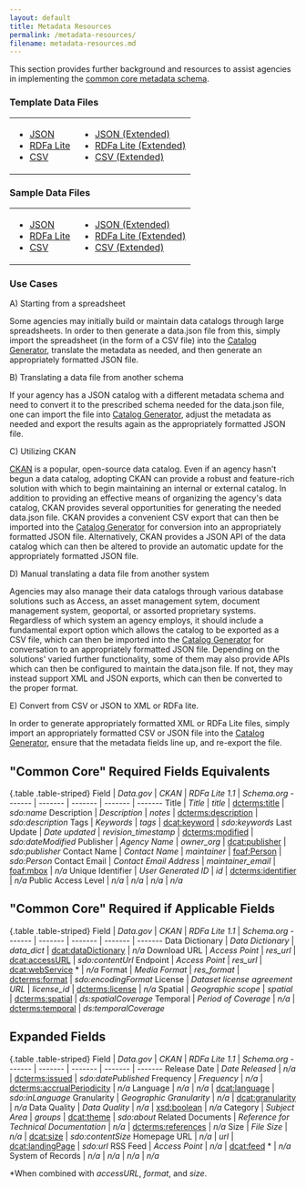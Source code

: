 ```yaml
---
layout: default
title: Metadata Resources
permalink: /metadata-resources/
filename: metadata-resources.md
---
```


This section provides further background and resources to assist agencies in implementing the [common core metadata schema](schema/).  

### Template Data Files

<table width="60%">
<b><tr><td><ul>
<li><a href="https://raw.github.com/GSA-OCSIT/project-open-data.github.com/examples/catalog-template.json">JSON</a></li>
<li><a href="https://raw.github.com/GSA-OCSIT/project-open-data.github.com/examples/catalog-template.html">RDFa Lite</a></li>
<li><a href="https://raw.github.com/GSA-OCSIT/project-open-data.github.com/examples/catalog-template.csv">CSV</a></li>
</ul></td>
<td><ul>
<li><a href="https://raw.github.com/GSA-OCSIT/project-open-data.github.com/examples/catalog-template-extended.json">JSON (Extended)</a></li>
<li><a href="https://raw.github.com/GSA-OCSIT/project-open-data.github.com/examples/catalog-template-extended.html">RDFa Lite (Extended)</a></li>
<li><a href="https://raw.github.com/GSA-OCSIT/project-open-data.github.com/examples/catalog-template-extended.csv">CSV (Extended)</a></li>
</ul></td></tr></b>
</table>

### Sample Data Files

<table width="60%">
<b><tr><td><ul>
<li><a href="https://raw.github.com/GSA-OCSIT/project-open-data.github.com/examples/catalog-sample.json">JSON</a></li>
<li><a href="https://raw.github.com/GSA-OCSIT/project-open-data.github.com/examples/catalog-sample.html">RDFa Lite</a></li>
<li><a href="https://raw.github.com/GSA-OCSIT/project-open-data.github.com/examples/catalog-sample.csv">CSV</a></li>
</ul></td>
<td><ul>
<li><a href="https://raw.github.com/GSA-OCSIT/project-open-data.github.com/examples/catalog-sample-extended.json">JSON (Extended)</a></li>
<li><a href="https://raw.github.com/GSA-OCSIT/project-open-data.github.com/examples/catalog-sample-extended.html">RDFa Lite (Extended)</a></li>
<li><a href="https://raw.github.com/GSA-OCSIT/project-open-data.github.com/examples/catalog-sample-extended.csv">CSV (Extended)</a></li>
</ul></td></tr></b>
</table>


### Use Cases  
  
A) Starting from a spreadsheet

Some agencies may initially build or maintain data catalogs through large spreadsheets.  In order to then generate a data.json file from this, simply import the spreadsheet (in the form of a CSV file) into the [Catalog Generator](http://project-open-data.github.com/catalog-generator/), translate the metadata as needed, and then generate an appropriately formatted JSON file.

B) Translating a data file from another schema

If your agency has a JSON catalog with a different metadata schema and need to convert it to the prescribed schema needed for the data.json file, one can import the file into [Catalog Generator](http://project-open-data.github.com/catalog-generator/), adjust the metadata as needed and export the results again as the appropriately formatted JSON file.

C) Utilizing CKAN 

[CKAN](http://www.CKAN.org) is a popular, open-source data catalog.  Even if an agency hasn't begun a data catalog, adopting CKAN can provide a robust and feature-rich solution with which to begin maintaining an internal or external catalog.  In addition to providing an effective means of organizing the agency's data catalog, CKAN provides several opportunities for generating the needed data.json file.  CKAN provides a convenient CSV export that can then be imported into the [Catalog Generator](http://project-open-data.github.com/catalog-generator/) for conversion into an appropriately formatted JSON file.  Alternatively, CKAN provides a JSON API of the data catalog which can then be altered to provide an automatic update for the appropriately formatted JSON file.  

D) Manual translating a data file from another system

Agencies may also manage their data catalogs through various database solutions such as Access, an asset management sytem, document management system, geoportal, or assorted proprietary systems.  Regardless of which system an agency employs, it should include a fundamental export option which allows the catalog to be exported as a CSV file, which can then be imported into the [Catalog Generator](http://project-open-data.github.com/catalog-generator/) for conversation to an appropriately formatted JSON file.  Depending on the solutions' varied further functionality, some of them may also provide APIs which can then be configured to maintain the data.json file.  If not, they may instead support XML and JSON exports, which can then be converted to the proper format.

E) Convert from CSV or JSON to XML or RDFa lite.  

In order to generate appropriately formatted XML or RDFa Lite files, simply import an appropriately formatted CSV or JSON file into the [Catalog Generator](http://project-open-data.github.com/catalog-generator/), ensure that the metadata fields line up, and re-export the file.



"Common Core" Required Fields Equivalents
-----------------------------

{.table .table-striped}
Field               | *Data.gov*   | *CKAN* | *RDFa Lite 1.1*  | *Schema.org*
-------             | -------                 | -------           | ------- | ------- 
Title               | *Title*                 | *title*           | [dcterms:title](http://www.w3.org/TR/vocab-dcat/#property--title-1)    | *sdo:name*
Description         | *Description*           | *notes*                | [dcterms:description](http://www.w3.org/TR/vocab-dcat/#property--description-1) | *sdo:description*
Tags                | *Keywords*              | *tags*                | [dcat:keyword](http://www.w3.org/TR/vocab-dcat/#property--keyword-tag)    | *sdo:keywords*
Last Update         | *Date updated*          | *revision_timestamp*                | [dcterms:modified](http://www.w3.org/TR/vocab-dcat/#property--update-modification-date-1) | *sdo:dateModified* 
Publisher           | *Agency Name*           | *owner_org*                | [dcat:publisher](http://www.w3.org/TR/vocab-dcat/#property--publisher-1) | *sdo:publisher*
Contact Name        | *Contact Name*          | *maintainer*                | [foaf:Person](http://www.w3.org/TR/vocab-dcat/#class--organization-person) | *sdo:Person*
Contact Email       | *Contact Email Address* | *maintainer_email*                | [foaf:mbox](http://xmlns.com/foaf/spec/#term_mbox) | *n/a*
Unique Identifier   | *User Generated ID*     | *id*                | [dcterms:identifier](http://www.w3.org/TR/vocab-dcat/#property--identifier) | *n/a*
Public Access Level | *n/a*                   | *n/a*             | *n/a* | *n/a*

"Common Core" Required if Applicable Fields
-------------------------------------------

{.table .table-striped}
Field               | *Data.gov*   | *CKAN* | *RDFa Lite 1.1* | *Schema.org*
-------             | -------                 | -------           | -------  | ------- 
Data Dictionary     | *Data Dictionary*       | *data_dict*                | [dcat:dataDictionary](http://www.w3.org/TR/vocab-dcat/#property--data-dictionary) | *n/a*
Download URL        | *Access Point*          | *res_url*                | [dcat:accessURL](http://www.w3.org/TR/vocab-dcat/#property--access-download) | *sdo:contentUrl*
Endpoint            | *Access Point*          | *res_url*                | [dcat:webService](http://www.w3.org/TR/vocab-dcat/#class--webservice) \*  | *n/a*
Format              | *Media Format*          | *res_format*                | [dcterms:format](http://www.w3.org/TR/vocab-dcat/#property--format)      | *sdo:encodingFormat*
License             | *Dataset license agreement URL* | *license_id*        | [dcterms:license](http://www.w3.org/TR/vocab-dcat/#property--license-1) | *n/a*
Spatial             | *Geographic scope*      | *spatial*                | [dcterms:spatial](http://www.w3.org/TR/vocab-dcat/#property--spatial-geographical-coverage) | *ds:spatialCoverage*
Temporal            | *Period of Coverage*    | *n/a*                | [dcterms:temporal](http://www.w3.org/TR/vocab-dcat/#property--temporal-coverage) | *ds:temporalCoverage*

Expanded Fields
---------------

{.table .table-striped}
Field               | *Data.gov*   | *CKAN* | *RDFa Lite 1.1* | *Schema.org*
-------             | -------                 | -------           | -------  | ------- 
Release Date        | *Date Released*         | *n/a*                | [dcterms:issued](http://www.w3.org/TR/vocab-dcat/#property--release-date) | *sdo:datePublished*
Frequency           | *Frequency*             | *n/a*                | [dcterms:accrualPeriodicity](http://www.w3.org/TR/vocab-dcat/#property--frequency)    | *n/a*
Language            | *n/a*                   | *n/a*                | [dcat:language](http://www.w3.org/TR/vocab-dcat/#property--language-1)     | *sdo:inLanguage*
Granularity         | *Geographic Granularity* | *n/a*                | [dcat:granularity](http://www.w3.org/TR/vocab-dcat/#property--granularity) | *n/a*
Data Quality        | *Data Quality*          | *n/a*                | [xsd:boolean](http://www.w3.org/TR/xmlschema-2/#boolean)  | *n/a*
Category            | *Subject Area*          | *groups*                | [dcat:theme](http://www.w3.org/TR/vocab-dcat/#property--theme-category)   | *sdo:about*
Related Documents   | *Reference for Technical Documentation* | *n/a*                | [dcterms:references](http://www.w3.org/TR/vocab-dcat/#property--related-documents) | *n/a*
Size                | *File Size*             | *n/a*                | [dcat:size](http://www.w3.org/TR/vocab-dcat/#property--size) | *sdo:contentSize*
Homepage URL        | *n/a*                  | *url*                | [dcat:landingPage](http://www.w3.org/ns/dcat#landingPage)  | *sdo:url*
RSS Feed            | *Access Point*          | *n/a*                | [dcat:feed](http://www.w3.org/TR/vocab-dcat/#Class:_Feed) \*  | *n/a*
System of Records   | *n/a*                  | *n/a*                | *n/a*  | *n/a*

\*When combined with _accessURL_, _format_, and _size_.
